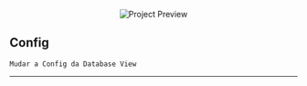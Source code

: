 
<p align="center"><img src="preview.png" alt="Project Preview"></p>

## Config

```
Mudar a Config da Database View
```

---